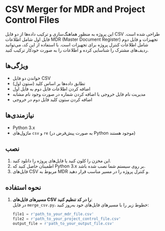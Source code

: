 # CSV Merger for MDR and Project Control Files

این پروژه به منظور هماهنگ‌سازی و ترکیب داده‌ها از دو فایل CSV طراحی شده است. 
فایل اول شامل اطلاعات MDR (Master Document Register) تجهیزات و فایل دوم 
شامل اطلاعات کنترل پروژه برای تجهیزات است. با استفاده از این کد، می‌توانید 
ردیف‌های مشترک را شناسایی کرده و اطلاعات را به صورت خودکار ترکیب کنید.

## ویژگی‌ها

- خواندن دو فایل CSV
- تطابق داده‌ها بر اساس کلید (ستون اول)
- اضافه کردن اطلاعات فایل دوم به فایل اول
- مدیریت نام فایل خروجی با اضافه کردن شماره در صورت وجود نام مشابه
- اضافه کردن ستون کلید فایل دوم در خروجی

## نیازمندی‌ها

- Python 3.x
- ماژول‌های `csv` و `re` (به صورت پیش‌فرض در Python موجود هستند)

## نصب

1. این مخزن را کلون کنید یا فایل‌های پروژه را دانلود کنید.
2. اطمینان حاصل کنید که Python 3.x بر روی سیستم شما نصب شده باشد.
3. فایل‌های CSV مربوط به MDR و کنترل پروژه را در مسیر مناسب قرار دهید.

## نحوه استفاده

1. **مسیرهای فایل‌های CSV را در کد تنظیم کنید**:  
   در فایل `merge_csv.py`، خطوط زیر را با مسیرهای فایل‌های خود به‌روز کنید:
   ```python
   file1 = r'path_to_your_mdr_file.csv'
   file2 = r'path_to_your_project_control_file.csv'
   output_file = r'path_to_your_output_file.csv'
